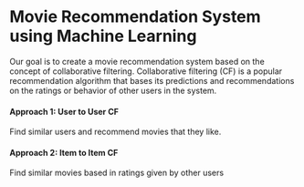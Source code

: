 # Movie Recommendation System using Machine Learning

Our goal is to create a movie recommendation system based on the concept of collaborative filtering. 
Collaborative filtering (CF) is a popular recommendation algorithm that bases its predictions and recommendations on the ratings or behavior of other users in the system. 

#### Approach 1: User to User CF
Find similar users and recommend movies that they like.

#### Approach 2: Item to Item CF
Find similar movies based in ratings given by other users
